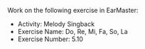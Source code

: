 Work on the following exercise in EarMaster:
- Activity: Melody Singback
- Exercise Name: Do, Re, Mi, Fa, So, La
- Exercise Number: 5.10
